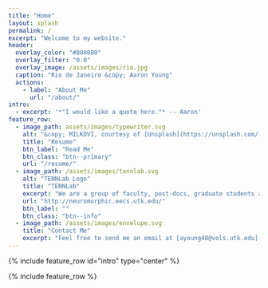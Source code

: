 ```yaml
---
title: "Home"
layout: splash
permalink: /
excerpt: "Welcome to my website."
header:
  overlay_color: "#808080"
  overlay_filter: "0.0"
  overlay_image: /assets/images/rio.jpg
  caption: "Rio de Janeiro &copy; Aaron Young"
  actions:
    - label: "About Me"
      url: "/about/"
intro:
  - excerpt: '*"I would like a quote here."* -- Aaron'
feature_row:
  - image_path: assets/images/typewriter.svg
    alt: "&copy; MILKOVÍ, courtesy of [Unsplash](https://unsplash.com/)"
    title: "Resume"
    btn_label: "Read Me"
    btn_class: "btn--primary"
    url: "/resume/"
  - image_path: /assets/images/tennlab.svg
    alt: "TENNLab Logo"
    title: "TENNLab"
    excerpt: "We are a group of faculty, post-docs, graduate students and undergraduates researching a new paradigm of computing, inspired by the human brain. Our research encompasses nearly every facet of the area, including current and emergent hardware implementations, theoretical models, programming techniques and applications."
    url: "http://neuromorphic.eecs.utk.edu/"
    btn_label: ""
    btn_class: "btn--info"
  - image_path: /assets/images/envelope.svg
    title: "Contact Me"
    excerpt: "Feel free to send me an email at [ayoung48@vols.utk.edu](mailto:ayoung48@vols.utk.edu)"
---
```


{% include feature_row id="intro" type="center" %}

{% include feature_row %}

